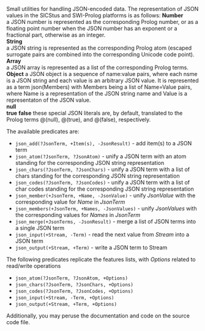 Small utilities for handling JSON-encoded data. The representation of JSON values in the SICStus and SWI-Prolog platforms is as follows:
**Number**  
a JSON number is represented as the corresponding Prolog number, or as a floating point number when the JSON number has an exponent or a fractional part, otherwise as an integer.  
**String**  
a JSON string is represented as the corresponding Prolog atom (escaped surrogate pairs are combined into the corresponding Unicode code point).  
**Array**  
a JSON array is represented as a list of the corresponding Prolog terms.  
**Object**
a JSON object is a sequence of name:value pairs, where each nsme is a JSON string and each value is an arbitrary JSON value. It is represented as a term json(Members) with Members being a list of Name=Value pairs, where Name is a representation of the JSON string name and Value is a representaton of the JSON value.  
**null**  
**true**
**false**
these special JSON literals are, by default, translated to the Prolog terms @(null), @(true), and @(false), respectively.  

The available predicates are:

- `json_add(?JsonTerm, +Item(s), -JsonResult)` - add item(s) to a JSON term
- `json_atom(?JsonTerm, ?JsonAtom)` - unify a JSON term with an atom standing for the corresponding JSON string representation
- `json_chars(?JsonTerm, ?JsonChars)` - unify a JSON term with a list of chars standing for the corresponding JSON string representation
- `json_codes(?JsonTerm, ?JsonCodes)` - unify a JSON term with a list of char codes standing for the corresponding JSON string representation
- `json_member(+JsonTerm, +Name, -JsonValue)` - unify *JsonValue* with the corresponding value for *Name* in *JsonTerm*
- `json_members(+JsonTerm, +Names, -JsonValues)` - unify *JsonValues* with the corresponding values for *Names* in *JsonTerm*
- `json_merge(+JsonTerms, -JsonResult)` -  merge a list of JSON terms into a single JSON term
- `json_input(+Stream, -Term)` - read the next value from *Stream* into a JSON term
- `json_output(+Stream, +Term)` - write a JSON term to Stream

The following predicates replicate the features lists, with *Options* related to read/write operations
- `json_atom(?JsonTerm, ?JsonAtom, +Options)`
- `json_chars(?JsonTerm, ?JsonChars, +Options)`
- `json_codes(?JsonTerm, ?JsonCodes, +Options)`
- `json_input(+Stream, -Term, +Options)`
- `json_output(+Stream, +Term, +Options)`

Additionally, you may peruse the documentation and code on the source code file.